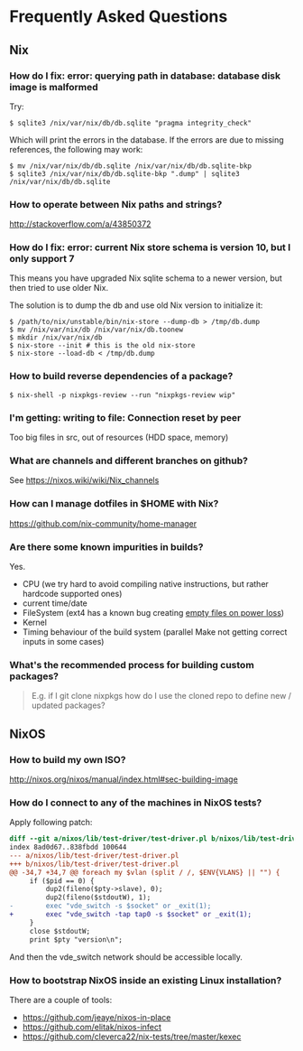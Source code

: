 # Frequently Asked Questions

## Nix

### How do I fix: error: querying path in database: database disk image is malformed

Try:

```shell-session
$ sqlite3 /nix/var/nix/db/db.sqlite "pragma integrity_check"
```

Which will print the errors in the database. If the errors are due to missing
references, the following may work:

```shell-session
$ mv /nix/var/nix/db/db.sqlite /nix/var/nix/db/db.sqlite-bkp
$ sqlite3 /nix/var/nix/db/db.sqlite-bkp ".dump" | sqlite3 /nix/var/nix/db/db.sqlite
```

### How to operate between Nix paths and strings?

<http://stackoverflow.com/a/43850372>

### How do I fix: error: current Nix store schema is version 10, but I only support 7

This means you have upgraded Nix sqlite schema to a newer version, but then tried
to use older Nix.

The solution is to dump the db and use old Nix version to initialize it:

```shell-session
$ /path/to/nix/unstable/bin/nix-store --dump-db > /tmp/db.dump
$ mv /nix/var/nix/db /nix/var/nix/db.toonew
$ mkdir /nix/var/nix/db
$ nix-store --init # this is the old nix-store
$ nix-store --load-db < /tmp/db.dump
```

### How to build reverse dependencies of a package?

```shell-session
$ nix-shell -p nixpkgs-review --run "nixpkgs-review wip"
```

### I'm getting: writing to file: Connection reset by peer

Too big files in src, out of resources (HDD space, memory)

### What are channels and different branches on github?

See <https://nixos.wiki/wiki/Nix_channels>

### How can I manage dotfiles in \$HOME with Nix?

<https://github.com/nix-community/home-manager>

### Are there some known impurities in builds?

Yes.

- CPU (we try hard to avoid compiling native instructions, but rather hardcode supported ones)
- current time/date
- FileSystem (ext4 has a known bug creating [empty files on power loss](https://github.com/NixOS/nixpkgs/issues/15581))
- Kernel
- Timing behaviour of the build system (parallel Make not getting correct inputs in some cases)

### What's the recommended process for building custom packages?

> E.g. if I git clone nixpkgs how do I use the  cloned repo to define new / updated packages?

## NixOS

### How to build my own ISO?

<http://nixos.org/nixos/manual/index.html#sec-building-image>

### How do I connect to any of the machines in NixOS tests?

Apply following patch:

```diff
diff --git a/nixos/lib/test-driver/test-driver.pl b/nixos/lib/test-driver/test-driver.pl
index 8ad0d67..838fbdd 100644
--- a/nixos/lib/test-driver/test-driver.pl
+++ b/nixos/lib/test-driver/test-driver.pl
@@ -34,7 +34,7 @@ foreach my $vlan (split / /, $ENV{VLANS} || "") {
     if ($pid == 0) {
         dup2(fileno($pty->slave), 0);
         dup2(fileno($stdoutW), 1);
-        exec "vde_switch -s $socket" or _exit(1);
+        exec "vde_switch -tap tap0 -s $socket" or _exit(1);
     }
     close $stdoutW;
     print $pty "version\n";
```

And then the vde_switch network should be accessible locally.

### How to bootstrap NixOS inside an existing Linux installation?

There are a couple of tools:

- <https://github.com/jeaye/nixos-in-place>
- <https://github.com/elitak/nixos-infect>
- <https://github.com/cleverca22/nix-tests/tree/master/kexec>
